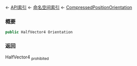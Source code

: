 ← [API索引](Api-Index) ← [命名空间索引](Namespace-Index) ← [CompressedPositionOrientation](VRageMath.CompressedPositionOrientation)

### 概要

```csharp
public HalfVector4 Orientation
```

### 返回

HalfVector4 <sub>prohibited</sub>

